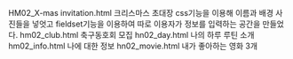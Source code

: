 HM02_X-mas invitation.html 크리스마스 초대장 css기능을 이용해 이름과 배경 사진들을 넣엇고 fieldset기능을 이용하여 따로 이용자가 정보를 입력하는 공간을 만들었다. 
hm02_club.html  축구동호회 모집 
hn02_day.html  나의 하루 루틴 소개
hm02_info.html  나에 대한 정보
hn02_movie.html 내가 좋아하는 영화 3개
